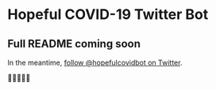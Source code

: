 # Hopeful COVID-19 Twitter Bot

## Full README coming soon

In the meantime, [follow @hopefulcovidbot on Twitter](https://twitter.com/hopefulcovidbot).

🤖🖤💉🙌🧼